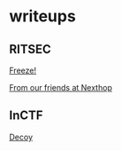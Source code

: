 # writeups
## RITSEC
[Freeze!](https://github.com/henriknero/writeups/tree/master/freeze)

[From our friends at Nexthop](https://github.com/henriknero/writeups/tree/master/nexthop)
## InCTF
[Decoy](https://github.com/henriknero/writeups/tree/master/decoy)
